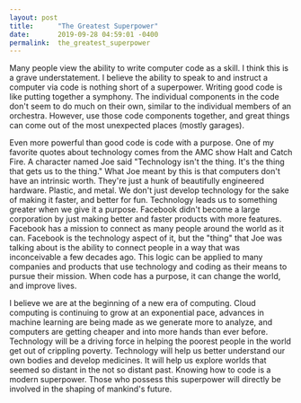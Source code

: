 ```yaml
---
layout: post
title:      "The Greatest Superpower"
date:       2019-09-28 04:59:01 -0400
permalink:  the_greatest_superpower
---
```



Many people view the ability to write computer code as a skill. I think this is a grave understatement. I believe the ability to speak to and instruct a computer via code is nothing short of a superpower. Writing good code is like putting together a symphony. The individual components in the code don't seem to do much on their own, similar to the individual members of an orchestra. However, use those code components together, and great things can come out of the most unexpected places (mostly garages).

Even more powerful than good code is code with a purpose. One of my favorite quotes about technology comes from the AMC show Halt and Catch Fire. A character named Joe said "Technology isn't the thing. It's the thing that gets us to the thing." What Joe meant by this is that computers don't have an intrinsic worth. They're just a hunk of beautifully engineered hardware. Plastic, and metal. We don't just develop technology for the sake of making it faster, and better for fun. Technology leads us to something greater when we give it a purpose. Facebook didn't become a large corporation by just making better and faster products with more features. Facebook has a mission to connect as many people around the world as it can. Facebook is the technology aspect of it, but the "thing" that Joe was talking about is the ability to connect people in a way that was inconceivable a few decades ago. This logic can be applied to many companies and products that use technology and coding as their means to pursue their mission. When code has a purpose, it can change the world, and improve lives.

I believe we are at the beginning of a new era of computing. Cloud computing is continuing to grow at an exponential pace, advances in machine learning are being made as we generate more to analyze, and computers are getting cheaper and into more hands than ever before. Technology will be a driving force in helping the poorest people in the world get out of crippling poverty. Technology will help us better understand our own bodies and develop medicines. It will help us explore worlds that seemed so distant in the not so distant past. Knowing how to code is a modern superpower. Those who possess this superpower will directly be involved in the shaping of mankind's future.
